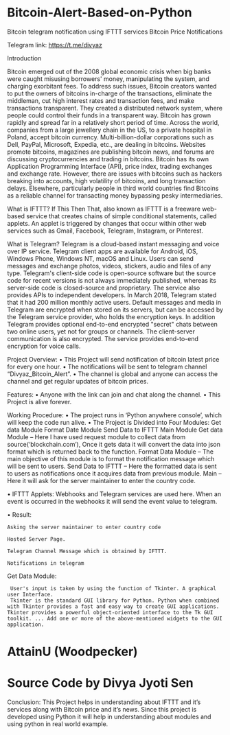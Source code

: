 
# Bitcoin-Alert-Based-on-Python

Bitcoin telegram notification using IFTTT services
Bitcoin Price Notifications

Telegram link: https://t.me/divyaz

Introduction

Bitcoin emerged out of the 2008 global economic crisis when big banks were caught misusing borrowers' money, manipulating the system, and charging exorbitant fees. To address such issues, Bitcoin creators wanted to put the owners of bitcoins in-charge of the transactions, eliminate the middleman, cut high interest rates and transaction fees, and make transactions transparent. They created a distributed network system, where people could control their funds in a transparent way.
Bitcoin has grown rapidly and spread far in a relatively short period of time. Across the world, companies from a large jewellery chain in the US, to a private hospital in Poland, accept bitcoin currency. Multi-billion-dollar corporations such as Dell, PayPal, Microsoft, Expedia, etc., are dealing in bitcoins. Websites promote bitcoins, magazines are publishing bitcoin news, and forums are discussing cryptocurrencies and trading in bitcoins. Bitcoin has its own Application Programming Interface (API), price index, trading exchanges and exchange rate.
However, there are issues with bitcoins such as hackers breaking into accounts, high volatility of bitcoins, and long transaction delays. Elsewhere, particularly people in third world countries find Bitcoins as a reliable channel for transacting money bypassing pesky intermediaries.


What is IFTTT?
If This Then That, also known as IFTTT is a freeware web-based service that creates chains of simple conditional statements, called applets.
An applet is triggered by changes that occur within other web services such as Gmail, Facebook, Telegram, Instagram, or Pinterest.

What is Telegram?
Telegram is a cloud-based instant messaging and voice over IP service. Telegram client apps are available for Android, iOS, Windows Phone, Windows NT, macOS and Linux. Users can send messages and exchange photos, videos, stickers, audio and files of any type.
Telegram's client-side code is open-source software but the source code for recent versions is not always immediately published, whereas its server-side code is closed-source and proprietary. The service also provides APIs to independent developers. In March 2018, Telegram stated that it had 200 million monthly active users. 
Default messages and media in Telegram are encrypted when stored on its servers, but can be accessed by the Telegram service provider, who holds the encryption keys. In addition Telegram provides optional end-to-end encrypted "secret" chats between two online users, yet not for groups or channels. 
The client-server communication is also encrypted. The service provides end-to-end encryption for voice calls. 


Project Overview:
•	This Project will send notification of bitcoin latest price for every one hour.
•	The notifications will be sent to telegram channel “Divyaz_Bitcoin_Alert”.
•	The channel is global and anyone can access the channel and get regular updates of bitcoin prices. 


Features: 
•	Anyone with the link can join and chat along the channel.
•	This Project is alive forever.



Working Procedure:
•	The project runs in ‘Python anywhere console’, which will keep the code run alive.
•	The Project is Divided into Four Modules:
	Get data Module
	Format Date Module
	Send Data to IFTTT
	Main Module 
	Get data Module – Here I have used request module to collect data from source(‘blockchain.com’), Once it gets data it will convert the data into json format which is returned back to the function.
	Format Data Module – The main objective of this module is to format the notification message which will be sent to users.
	Send Data to IFTTT – Here the formatted data is sent to users as notifications once it acquires data from previous module.
	Main – Here it will ask for the server maintainer to enter the country code.

•	IFTTT Applets:
	Webhooks and Telegram services are used here. 
	When an event is occurred in the webhooks it will send the event value to telegram.
 


•	Result:
 
	Asking the server maintainer to enter country code
 
	Hosted Server Page.
 
	Telegram Channel Message which is obtained by IFTTT.
 
	Notifications in telegram

Get Data Module:

     User's input is taken by using the function of Tkinter. A graphical user Interface.
     Tkinter is the standard GUI library for Python. Python when combined with Tkinter provides a fast and easy way to create GUI applications. Tkinter provides a powerful object-oriented interface to the Tk GUI toolkit. ... Add one or more of the above-mentioned widgets to the GUI application.


# AttainU (Woodpecker)
# Source Code by Divya Jyoti Sen


Conclusion:
	This Project helps in understanding about IFTTT and it’s services along with Bitcoin price and it’s news.
	Since this project is developed using Python it will help in understanding about modules and using python in real world example.





